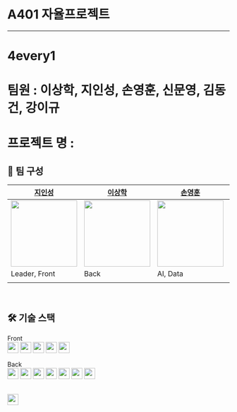 # A401 자율프로젝트
---
# 4every1

# 팀원 : 이상학, 지인성, 손영훈, 신문영, 김동건, 강이규

# 프로젝트 명 : 


## 👩 팀 구성

| [지인성](https://github.com/JIINSUNG)                                                     | [이상학](https://github.com/yee950419)                                                             | [손영훈](https://github.com/syhuni)                                                       | [신문영](https://github.com/ztrl)                                                         | [김동건](https://github.com/Zerotay)                                                      | [강이규](https://github.com/EhighG)                                                              |
| ----------------------------------------------------------------------------------------- | -------------------------------------------------------------------------------------------------- | ----------------------------------------------------------------------------------------- | ----------------------------------------------------------------------------------------- | ----------------------------------------------------------------------------------------- | ------------------------------------------------------------------------------------------------ |
| <img src="https://avatars.githubusercontent.com/u/49591292?v=4" width="150" height="150"> | <img src="https://avatars.githubusercontent.com/u/65946607?v=4" width="150" height="150">          | <img src="https://avatars.githubusercontent.com/u/74291750?v=4" width="150" height="150"> | <img src="https://avatars.githubusercontent.com/u/88647858?v=4" width="150" height="150"> | <img src="https://avatars.githubusercontent.com/u/67823010?v=4" width="150" height="150"> | <img src="https://avatars.githubusercontent.com/u/71206505?v=4" width="150" height="150">        |
| Leader, Front                                                                             | Back                                                                                               | AI, Data                                                                                  | Front                                                                                     | Infra, AI                                                                                 | Back                                                                                             |
|                              |  |       |                |            |  |

<br/>

## 🛠️ 기술 스택

Front
<br/>
<img src="https://img.shields.io/badge/typescript-3178C6?style=for-the-badge&logo=typescript&logoColor=black" width="auto" height="25">
<img src="https://img.shields.io/badge/react-61DAFB?style=for-the-badge&logo=react&logoColor=black" width="auto" height="25">
<img src="https://img.shields.io/badge/pwa-5A0FC8?style=for-the-badge&logo=pwa&logoColor=black" width="auto" height="25">
<img src="https://img.shields.io/badge/tailwind-06B6D4?style=for-the-badge&logo=tailwindcss&logoColor=white" width="auto" height="25">
<img src="https://img.shields.io/badge/zustand-FF9900?style=for-the-badge&logo=zustand&logoColor=white" width="auto" height="25">

Back
<br/>
<img src="https://img.shields.io/badge/springboot-6DB33F?style=for-the-badge&logo=springboot&logoColor=white" width="auto" height="25">
<img src="https://img.shields.io/badge/SPRING DATA JPA-6DB33F?style=for-the-badge&logoColor=white" width="auto" height="25">
<img src="https://img.shields.io/badge/SPRING SECURITY-6DB33F?style=for-the-badge&logo=springsecurity&logoColor=white" width="auto" height="25">
<img src="https://img.shields.io/badge/firebase-FFCA28?style=for-the-badge&logo=firebase&logoColor=white" width="auto" height="25">
<img src="https://img.shields.io/badge/Spring Batch-6DB33F?style=for-the-badge&logo=Spring Batch&logoColor=white" width="auto" height="25">
<img src="https://img.shields.io/badge/Spring Cloud Config-6DB33F?style=for-the-badge&logo=Spring Cloud Config&logoColor=white" width="auto" height="25">
<img src="https://img.shields.io/badge/Spring Webflux-6DB33F?style=for-the-badge&logo=sSpring Webflux&logoColor=white" width="auto" height="25">


<br/>
<img src="https://img.shields.io/badge/python-3776AB?style=for-the-badge&logo=python&logoColor=white" width="auto" height="25">

